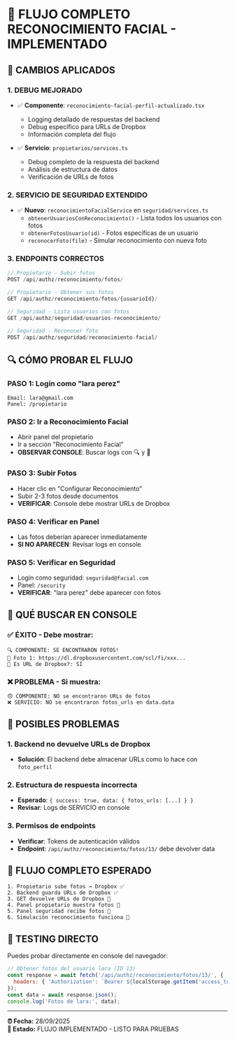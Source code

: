# 🎯 FLUJO COMPLETO RECONOCIMIENTO FACIAL - IMPLEMENTADO

## 🚀 **CAMBIOS APLICADOS**

### **1. DEBUG MEJORADO**
- ✅ **Componente**: `reconocimiento-facial-perfil-actualizado.tsx`
  - Logging detallado de respuestas del backend
  - Debug específico para URLs de Dropbox
  - Información completa del flujo

- ✅ **Servicio**: `propietarios/services.ts`
  - Debug completo de la respuesta del backend
  - Análisis de estructura de datos
  - Verificación de URLs de fotos

### **2. SERVICIO DE SEGURIDAD EXTENDIDO**
- ✅ **Nuevo**: `reconocimientoFacialService` en `seguridad/services.ts`
  - `obtenerUsuariosConReconocimiento()` - Lista todos los usuarios con fotos
  - `obtenerFotosUsuario(id)` - Fotos específicas de un usuario
  - `reconocerFoto(file)` - Simular reconocimiento con nueva foto

### **3. ENDPOINTS CORRECTOS**
```typescript
// Propietario - Subir fotos
POST /api/authz/reconocimiento/fotos/

// Propietario - Obtener sus fotos
GET /api/authz/reconocimiento/fotos/{usuarioId}/

// Seguridad - Lista usuarios con fotos
GET /api/authz/seguridad/usuarios-reconocimiento/

// Seguridad - Reconocer foto
POST /api/authz/seguridad/reconocimiento-facial/
```

## 🔍 **CÓMO PROBAR EL FLUJO**

### **PASO 1: Login como "lara perez"**
```
Email: lara@gmail.com
Panel: /propietario
```

### **PASO 2: Ir a Reconocimiento Facial**
- Abrir panel del propietario
- Ir a sección "Reconocimiento Facial"
- **OBSERVAR CONSOLE**: Buscar logs con 🔍 y 📸

### **PASO 3: Subir Fotos**
- Hacer clic en "Configurar Reconocimiento"
- Subir 2-3 fotos desde documentos
- **VERIFICAR**: Console debe mostrar URLs de Dropbox

### **PASO 4: Verificar en Panel**
- Las fotos deberían aparecer inmediatamente
- **SI NO APARECEN**: Revisar logs en console

### **PASO 5: Verificar en Seguridad**
- Login como seguridad: `seguridad@facial.com`
- Panel: `/security`
- **VERIFICAR**: "lara perez" debe aparecer con fotos

## 🎯 **QUÉ BUSCAR EN CONSOLE**

### **✅ ÉXITO - Debe mostrar:**
```
🔍 COMPONENTE: SE ENCONTRARON FOTOS!
📸 Foto 1: https://dl.dropboxusercontent.com/scl/fi/xxx...
📸 Es URL de Dropbox?: SÍ
```

### **❌ PROBLEMA - Si muestra:**
```
😞 COMPONENTE: NO se encontraron URLs de fotos
❌ SERVICIO: NO se encontraron fotos_urls en data.data
```

## 🔧 **POSIBLES PROBLEMAS**

### **1. Backend no devuelve URLs de Dropbox**
- **Solución**: El backend debe almacenar URLs como lo hace con `foto_perfil`

### **2. Estructura de respuesta incorrecta**
- **Esperado**: `{ success: true, data: { fotos_urls: [...] } }`
- **Revisar**: Logs de SERVICIO en console

### **3. Permisos de endpoints**
- **Verificar**: Tokens de autenticación válidos
- **Endpoint**: `/api/authz/reconocimiento/fotos/13/` debe devolver data

## 🎉 **FLUJO COMPLETO ESPERADO**

```
1. Propietario sube fotos → Dropbox ✅
2. Backend guarda URLs de Dropbox ✅
3. GET devuelve URLs de Dropbox 📱
4. Panel propietario muestra fotos 📱
5. Panel seguridad recibe fotos 📱
6. Simulación reconocimiento funciona 📱
```

## 📱 **TESTING DIRECTO**

Puedes probar directamente en console del navegador:
```javascript
// Obtener fotos del usuario lara (ID 13)
const response = await fetch('/api/authz/reconocimiento/fotos/13/', {
  headers: { 'Authorization': `Bearer ${localStorage.getItem('access_token')}` }
});
const data = await response.json();
console.log('Fotos de lara:', data);
```

---
**⏰ Fecha:** 28/09/2025  
**🎯 Estado:** FLUJO IMPLEMENTADO - LISTO PARA PRUEBAS